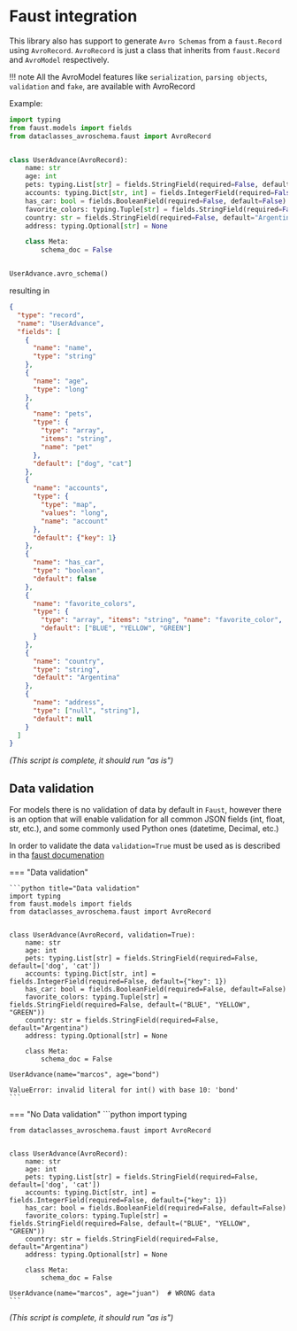 # Faust integration

This library also has support to generate `Avro Schemas` from a `faust.Record` using `AvroRecord`.
`AvroRecord` is just a class that inherits from `faust.Record` and `AvroModel` respectively.

!!! note
    All the AvroModel features like `serialization`, `parsing objects`, `validation` and `fake`, are available with AvroRecord

Example:

```python title="Basic usage"
import typing
from faust.models import fields
from dataclasses_avroschema.faust import AvroRecord


class UserAdvance(AvroRecord):
    name: str
    age: int
    pets: typing.List[str] = fields.StringField(required=False, default=['dog', 'cat'])
    accounts: typing.Dict[str, int] = fields.IntegerField(required=False, default={"key": 1})
    has_car: bool = fields.BooleanField(required=False, default=False)
    favorite_colors: typing.Tuple[str] = fields.StringField(required=False, default=("BLUE", "YELLOW", "GREEN"))
    country: str = fields.StringField(required=False, default="Argentina")
    address: typing.Optional[str] = None

    class Meta:
        schema_doc = False


UserAdvance.avro_schema()
```

resulting in

```json
{
  "type": "record",
  "name": "UserAdvance",
  "fields": [
    {
      "name": "name",
      "type": "string"
    },
    {
      "name": "age",
      "type": "long"
    },
    {
      "name": "pets",
      "type": {
        "type": "array",
        "items": "string",
        "name": "pet"
      },
      "default": ["dog", "cat"]
    },
    {
      "name": "accounts",
      "type": {
        "type": "map",
        "values": "long",
        "name": "account"
      },
      "default": {"key": 1}
    },
    {
      "name": "has_car",
      "type": "boolean",
      "default": false
    },
    {
      "name": "favorite_colors", 
      "type": {
        "type": "array", "items": "string", "name": "favorite_color",
        "default": ["BLUE", "YELLOW", "GREEN"]
      }
    },
    {
      "name": "country",
      "type": "string",
      "default": "Argentina"
    },
    {
      "name": "address",
      "type": ["null", "string"],
      "default": null
    }
  ]
}
```

*(This script is complete, it should run "as is")*

## Data validation

For models there is no validation of data by default in `Faust`, however there is an option that will enable validation for all common JSON fields (int, float, str, etc.), and some commonly used Python ones (datetime, Decimal, etc.)

In order to validate the data `validation=True` must be used as is described in tha [faust documenation](https://faust-streaming.github.io/faust/userguide/models.html#validation)

=== "Data validation"

    ```python title="Data validation"
    import typing
    from faust.models import fields
    from dataclasses_avroschema.faust import AvroRecord


    class UserAdvance(AvroRecord, validation=True):
        name: str
        age: int
        pets: typing.List[str] = fields.StringField(required=False, default=['dog', 'cat'])
        accounts: typing.Dict[str, int] = fields.IntegerField(required=False, default={"key": 1})
        has_car: bool = fields.BooleanField(required=False, default=False)
        favorite_colors: typing.Tuple[str] = fields.StringField(required=False, default=("BLUE", "YELLOW", "GREEN"))
        country: str = fields.StringField(required=False, default="Argentina")
        address: typing.Optional[str] = None

        class Meta:
            schema_doc = False

    UserAdvance(name="marcos", age="bond")

    ValueError: invalid literal for int() with base 10: 'bond'
    ```

=== "No Data validation"
    ```python
    import typing

    from dataclasses_avroschema.faust import AvroRecord


    class UserAdvance(AvroRecord):
        name: str
        age: int
        pets: typing.List[str] = fields.StringField(required=False, default=['dog', 'cat'])
        accounts: typing.Dict[str, int] = fields.IntegerField(required=False, default={"key": 1})
        has_car: bool = fields.BooleanField(required=False, default=False)
        favorite_colors: typing.Tuple[str] = fields.StringField(required=False, default=("BLUE", "YELLOW", "GREEN"))
        country: str = fields.StringField(required=False, default="Argentina")
        address: typing.Optional[str] = None

        class Meta:
            schema_doc = False

    UserAdvance(name="marcos", age="juan")  # WRONG data
    ```

*(This script is complete, it should run "as is")*

